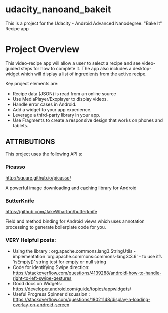 # udacity_nanoand_bakeit
This is a project for the Udacity - Android Advanced Nanodegree. "Bake It" Recipe app

# Project Overview
This video-recipe app will allow a user to select a recipe and see video-guided steps for how to complete it. The app also includes a desktop-widget which will display a list of ingredients from the active recipe.
  
Key project elements are:
  * Recipe data (JSON) is read from an online source
  * Use MediaPlayer/Exoplayer to display videos.
  * Handle error cases in Android.
  * Add a widget to your app experience.
  * Leverage a third-party library in your app.
  * Use Fragments to create a responsive design that works on phones and tablets.

## ATTRIBUTIONS
This project uses the following API's:

### Picasso
http://square.github.io/picasso/

A powerful image downloading and caching library for Android

### ButterKnife
https://github.com/JakeWharton/butterknife

Field and method binding for Android views which uses annotation processing to generate boilerplate code for you.


### VERY Helpful posts:
  * Using the library : org.apache.commons.lang3.StringUtils  -  implementation 'org.apache.commons:commons-lang3:3.6' - to use it’s ‘isEmpty()’ string test for empty or null string
  * Code for identifying Swipe direction: https://stackoverflow.com/questions/4139288/android-how-to-handle-right-to-left-swipe-gestures
  * Good docs on Widgets: https://developer.android.com/guide/topics/appwidgets/
  * Useful Progress Spinner discussion : https://stackoverflow.com/questions/18021148/display-a-loading-overlay-on-android-screen
  

  




